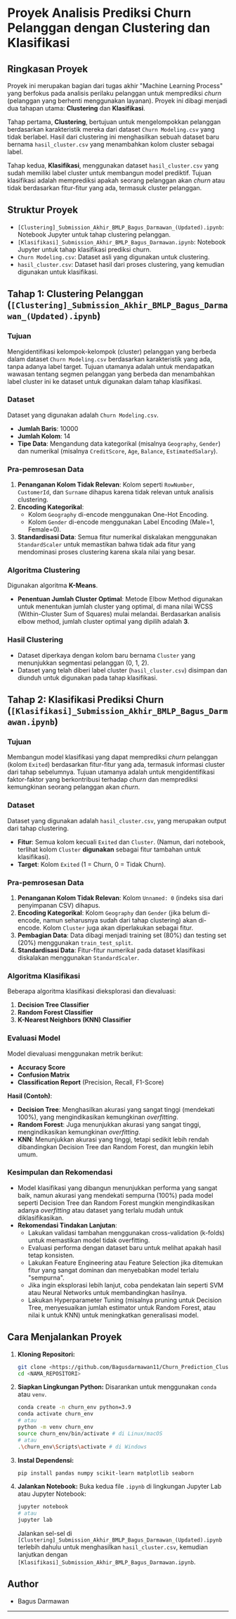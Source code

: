 # Proyek Analisis Prediksi Churn Pelanggan dengan Clustering dan Klasifikasi

## Ringkasan Proyek
Proyek ini merupakan bagian dari tugas akhir "Machine Learning Process" yang berfokus pada analisis perilaku pelanggan untuk memprediksi *churn* (pelanggan yang berhenti menggunakan layanan). Proyek ini dibagi menjadi dua tahapan utama: **Clustering** dan **Klasifikasi**.

Tahap pertama, **Clustering**, bertujuan untuk mengelompokkan pelanggan berdasarkan karakteristik mereka dari dataset `Churn Modeling.csv` yang tidak berlabel. Hasil dari clustering ini menghasilkan sebuah dataset baru bernama `hasil_cluster.csv` yang menambahkan kolom cluster sebagai label.

Tahap kedua, **Klasifikasi**, menggunakan dataset `hasil_cluster.csv` yang sudah memiliki label cluster untuk membangun model prediktif. Tujuan klasifikasi adalah memprediksi apakah seorang pelanggan akan *churn* atau tidak berdasarkan fitur-fitur yang ada, termasuk cluster pelanggan.

## Struktur Proyek
* `[Clustering]_Submission_Akhir_BMLP_Bagus_Darmawan_(Updated).ipynb`: Notebook Jupyter untuk tahap clustering pelanggan.
* `[Klasifikasi]_Submission_Akhir_BMLP_Bagus_Darmawan.ipynb`: Notebook Jupyter untuk tahap klasifikasi prediksi churn.
* `Churn Modeling.csv`: Dataset asli yang digunakan untuk clustering.
* `hasil_cluster.csv`: Dataset hasil dari proses clustering, yang kemudian digunakan untuk klasifikasi.

## Tahap 1: Clustering Pelanggan (`[Clustering]_Submission_Akhir_BMLP_Bagus_Darmawan_(Updated).ipynb`)

### Tujuan
Mengidentifikasi kelompok-kelompok (cluster) pelanggan yang berbeda dalam dataset `Churn Modeling.csv` berdasarkan karakteristik yang ada, tanpa adanya label target. Tujuan utamanya adalah untuk mendapatkan wawasan tentang segmen pelanggan yang berbeda dan menambahkan label cluster ini ke dataset untuk digunakan dalam tahap klasifikasi.

### Dataset
Dataset yang digunakan adalah `Churn Modeling.csv`.
* **Jumlah Baris**: 10000
* **Jumlah Kolom**: 14
* **Tipe Data**: Mengandung data kategorikal (misalnya `Geography`, `Gender`) dan numerikal (misalnya `CreditScore`, `Age`, `Balance`, `EstimatedSalary`).

### Pra-pemrosesan Data
1.  **Penanganan Kolom Tidak Relevan**: Kolom seperti `RowNumber`, `CustomerId`, dan `Surname` dihapus karena tidak relevan untuk analisis clustering.
2.  **Encoding Kategorikal**:
    * Kolom `Geography` di-encode menggunakan One-Hot Encoding.
    * Kolom `Gender` di-encode menggunakan Label Encoding (Male=1, Female=0).
3.  **Standardisasi Data**: Semua fitur numerikal diskalakan menggunakan `StandardScaler` untuk memastikan bahwa tidak ada fitur yang mendominasi proses clustering karena skala nilai yang besar.

### Algoritma Clustering
Digunakan algoritma **K-Means**.
* **Penentuan Jumlah Cluster Optimal**: Metode Elbow Method digunakan untuk menentukan jumlah cluster yang optimal, di mana nilai WCSS (Within-Cluster Sum of Squares) mulai melandai. Berdasarkan analisis elbow method, jumlah cluster optimal yang dipilih adalah **3**.

### Hasil Clustering
* Dataset diperkaya dengan kolom baru bernama `Cluster` yang menunjukkan segmentasi pelanggan (0, 1, 2).
* Dataset yang telah diberi label cluster (`hasil_cluster.csv`) disimpan dan diunduh untuk digunakan pada tahap klasifikasi.

## Tahap 2: Klasifikasi Prediksi Churn (`[Klasifikasi]_Submission_Akhir_BMLP_Bagus_Darmawan.ipynb`)

### Tujuan
Membangun model klasifikasi yang dapat memprediksi *churn* pelanggan (kolom `Exited`) berdasarkan fitur-fitur yang ada, termasuk informasi cluster dari tahap sebelumnya. Tujuan utamanya adalah untuk mengidentifikasi faktor-faktor yang berkontribusi terhadap *churn* dan memprediksi kemungkinan seorang pelanggan akan *churn*.

### Dataset
Dataset yang digunakan adalah `hasil_cluster.csv`, yang merupakan output dari tahap clustering.
* **Fitur**: Semua kolom kecuali `Exited` dan `Cluster`. (Namun, dari notebook, terlihat kolom `Cluster` **digunakan** sebagai fitur tambahan untuk klasifikasi).
* **Target**: Kolom `Exited` (1 = Churn, 0 = Tidak Churn).

### Pra-pemrosesan Data
1.  **Penanganan Kolom Tidak Relevan**: Kolom `Unnamed: 0` (indeks sisa dari penyimpanan CSV) dihapus.
2.  **Encoding Kategorikal**: Kolom `Geography` dan `Gender` (jika belum di-encode, namun seharusnya sudah dari tahap clustering) akan di-encode. Kolom `Cluster` juga akan diperlakukan sebagai fitur.
3.  **Pembagian Data**: Data dibagi menjadi training set (80%) dan testing set (20%) menggunakan `train_test_split`.
4.  **Standardisasi Data**: Fitur-fitur numerikal pada dataset klasifikasi diskalakan menggunakan `StandardScaler`.

### Algoritma Klasifikasi
Beberapa algoritma klasifikasi dieksplorasi dan dievaluasi:
1.  **Decision Tree Classifier**
2.  **Random Forest Classifier**
3.  **K-Nearest Neighbors (KNN) Classifier**

### Evaluasi Model
Model dievaluasi menggunakan metrik berikut:
* **Accuracy Score**
* **Confusion Matrix**
* **Classification Report** (Precision, Recall, F1-Score)

**Hasil (Contoh)**:
* **Decision Tree**: Menghasilkan akurasi yang sangat tinggi (mendekati 100%), yang mengindikasikan kemungkinan *overfitting*.
* **Random Forest**: Juga menunjukkan akurasi yang sangat tinggi, mengindikasikan kemungkinan *overfitting*.
* **KNN**: Menunjukkan akurasi yang tinggi, tetapi sedikit lebih rendah dibandingkan Decision Tree dan Random Forest, dan mungkin lebih umum.

### Kesimpulan dan Rekomendasi
* Model klasifikasi yang dibangun menunjukkan performa yang sangat baik, namun akurasi yang mendekati sempurna (100%) pada model seperti Decision Tree dan Random Forest mungkin mengindikasikan adanya *overfitting* atau dataset yang terlalu mudah untuk diklasifikasikan.
* **Rekomendasi Tindakan Lanjutan**:
    * Lakukan validasi tambahan menggunakan cross-validation (k-folds) untuk memastikan model tidak overfitting.
    * Evaluasi performa dengan dataset baru untuk melihat apakah hasil tetap konsisten.
    * Lakukan Feature Engineering atau Feature Selection jika ditemukan fitur yang sangat dominan dan menyebabkan model terlalu "sempurna".
    * Jika ingin eksplorasi lebih lanjut, coba pendekatan lain seperti SVM atau Neural Networks untuk membandingkan hasilnya.
    * Lakukan Hyperparameter Tuning (misalnya pruning untuk Decision Tree, menyesuaikan jumlah estimator untuk Random Forest, atau nilai k untuk KNN) untuk meningkatkan generalisasi model.

## Cara Menjalankan Proyek
1.  **Kloning Repositori:**
    ```bash
    git clone <https://github.com/Bagusdarmawan11/Churn_Prediction_Clustering_Classification>
    cd <NAMA_REPOSITORI>
    ```

2.  **Siapkan Lingkungan Python:**
    Disarankan untuk menggunakan `conda` atau `venv`.
    ```bash
    conda create -n churn_env python=3.9
    conda activate churn_env
    # atau
    python -m venv churn_env
    source churn_env/bin/activate # di Linux/macOS
    # atau
    .\churn_env\Scripts\activate # di Windows
    ```

3.  **Instal Dependensi:**
    ```bash
    pip install pandas numpy scikit-learn matplotlib seaborn
    ```

4.  **Jalankan Notebook:**
    Buka kedua file `.ipynb` di lingkungan Jupyter Lab atau Jupyter Notebook:
    ```bash
    jupyter notebook
    # atau
    jupyter lab
    ```
    Jalankan sel-sel di `[Clustering]_Submission_Akhir_BMLP_Bagus_Darmawan_(Updated).ipynb` terlebih dahulu untuk menghasilkan `hasil_cluster.csv`, kemudian lanjutkan dengan `[Klasifikasi]_Submission_Akhir_BMLP_Bagus_Darmawan.ipynb`.

## Author
* Bagus Darmawan

---
